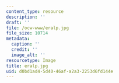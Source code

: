 ```yaml
---
content_type: resource
description: ''
draft: ''
file: /ocw-www/eralp.jpg
file_size: 10714
metadata:
  caption: ''
  credit: ''
  image_alt: ''
resourcetype: Image
title: eralp.jpg
uid: d0bd1ad4-5d40-46af-a2a3-2253d6fd144e
---
```

